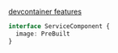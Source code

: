 [devcontainer features](https://github.com/devcontainers/feature-starter)

```ts
interface ServiceComponent {
  image: PreBuilt
}
```